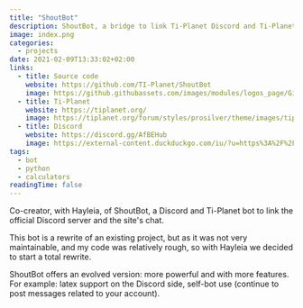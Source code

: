 ```yaml
---
title: "ShoutBot"
description: ShoutBot, a bridge to link Ti-Planet Discord and Ti-Planet chat.
image: index.png
categories: 
  - projects
date: 2021-02-09T13:33:02+02:00
links:
  - title: Source code
    website: https://github.com/TI-Planet/ShoutBot
    image: https://github.githubassets.com/images/modules/logos_page/GitHub-Mark.png
  - title: Ti-Planet
    website: https://tiplanet.org/
    image: https://tiplanet.org/forum/styles/prosilver/theme/images/tiplanet_header_logo.png
  - title: Discord
    website: https://discord.gg/AfBEHub
    image: https://external-content.duckduckgo.com/iu/?u=https%3A%2F%2Ftse4.mm.bing.net%2Fth%3Fid%3DOIP.FH9ByV9q11dBaMPTpGLEVQHaHa%26pid%3DApi&f=1&ipt=da3956e70faf751b2ee973b119828809eb96175e1bfdd16b1e5ab0bfe57ff41a&ipo=images
tags:
  - bot
  - python
  - calculators
readingTime: false
---
```


Co-creator, with Hayleia, of ShoutBot, a Discord and Ti-Planet bot to link the official Discord server and the site's chat. 

This bot is a rewrite of an existing project, but as it was not very maintainable, and my code was relatively rough, so with Hayleia we decided to start a total rewrite.

ShoutBot offers an evolved version: more powerful and with more features. For example: latex support on the Discord side, self-bot use (continue to post messages related to your account).